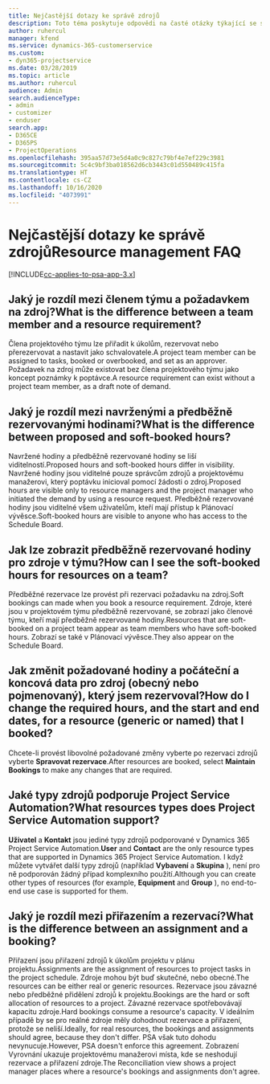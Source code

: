 ```yaml
---
title: Nejčastější dotazy ke správě zdrojů
description: Toto téma poskytuje odpovědi na časté otázky týkající se správy zdrojů.
author: ruhercul
manager: kfend
ms.service: dynamics-365-customerservice
ms.custom:
- dyn365-projectservice
ms.date: 03/28/2019
ms.topic: article
ms.author: ruhercul
audience: Admin
search.audienceType:
- admin
- customizer
- enduser
search.app:
- D365CE
- D365PS
- ProjectOperations
ms.openlocfilehash: 395aa57d73e5d4a0c9c827c79bf4e7ef229c3981
ms.sourcegitcommit: 5c4c9bf3ba018562d6cb3443c01d550489c415fa
ms.translationtype: HT
ms.contentlocale: cs-CZ
ms.lasthandoff: 10/16/2020
ms.locfileid: "4073991"
---
```

# <a name="resource-management-faq"></a><span data-ttu-id="bcbb5-103">Nejčastější dotazy ke správě zdrojů</span><span class="sxs-lookup"><span data-stu-id="bcbb5-103">Resource management FAQ</span></span>

[!INCLUDE[cc-applies-to-psa-app-3.x](../includes/cc-applies-to-psa-app-3x.md)]

## <a name="what-is-the-difference-between-a-team-member-and-a-resource-requirement"></a><span data-ttu-id="bcbb5-104">Jaký je rozdíl mezi členem týmu a požadavkem na zdroj?</span><span class="sxs-lookup"><span data-stu-id="bcbb5-104">What is the difference between a team member and a resource requirement?</span></span>

<span data-ttu-id="bcbb5-105">Člena projektového týmu lze přiřadit k úkolům, rezervovat nebo přerezervovat a nastavit jako schvalovatele.</span><span class="sxs-lookup"><span data-stu-id="bcbb5-105">A project team member can be assigned to tasks, booked or overbooked, and set as an approver.</span></span> <span data-ttu-id="bcbb5-106">Požadavek na zdroj může existovat bez člena projektového týmu jako koncept poznámky k poptávce.</span><span class="sxs-lookup"><span data-stu-id="bcbb5-106">A resource requirement can exist without a project team member, as a draft note of demand.</span></span> 

## <a name="what-is-the-difference-between-proposed-and-soft-booked-hours"></a><span data-ttu-id="bcbb5-107">Jaký je rozdíl mezi navrženými a předběžně rezervovanými hodinami?</span><span class="sxs-lookup"><span data-stu-id="bcbb5-107">What is the difference between proposed and soft-booked hours?</span></span>

<span data-ttu-id="bcbb5-108">Navržené hodiny a předběžně rezervované hodiny se liší viditelností.</span><span class="sxs-lookup"><span data-stu-id="bcbb5-108">Proposed hours and soft-booked hours differ in visibility.</span></span> <span data-ttu-id="bcbb5-109">Navržené hodiny jsou viditelné pouze správcům zdrojů a projektovému manažerovi, který poptávku inicioval pomocí žádosti o zdroj.</span><span class="sxs-lookup"><span data-stu-id="bcbb5-109">Proposed hours are visible only to resource managers and the project manager who initiated the demand by using a resource request.</span></span> <span data-ttu-id="bcbb5-110">Předběžně rezervované hodiny jsou viditelné všem uživatelům, kteří mají přístup k Plánovací vývěsce.</span><span class="sxs-lookup"><span data-stu-id="bcbb5-110">Soft-booked hours are visible to anyone who has access to the Schedule Board.</span></span>

## <a name="how-can-i-see-the-soft-booked-hours-for-resources-on-a-team"></a><span data-ttu-id="bcbb5-111">Jak lze zobrazit předběžně rezervované hodiny pro zdroje v týmu?</span><span class="sxs-lookup"><span data-stu-id="bcbb5-111">How can I see the soft-booked hours for resources on a team?</span></span>

<span data-ttu-id="bcbb5-112">Předběžné rezervace lze provést při rezervaci požadavku na zdroj.</span><span class="sxs-lookup"><span data-stu-id="bcbb5-112">Soft bookings can made when you book a resource requirement.</span></span> <span data-ttu-id="bcbb5-113">Zdroje, které jsou v projektovém týmu předběžně rezervované, se zobrazí jako členové týmu, kteří mají předběžně rezervované hodiny.</span><span class="sxs-lookup"><span data-stu-id="bcbb5-113">Resources that are soft-booked on a project team appear as team members who have soft-booked hours.</span></span> <span data-ttu-id="bcbb5-114">Zobrazí se také v Plánovací vývěsce.</span><span class="sxs-lookup"><span data-stu-id="bcbb5-114">They also appear on the Schedule Board.</span></span>

## <a name="how-do-i-change-the-required-hours-and-the-start-and-end-dates-for-a-resource-generic-or-named-that-i-booked"></a><span data-ttu-id="bcbb5-115">Jak změnit požadované hodiny a počáteční a koncová data pro zdroj (obecný nebo pojmenovaný), který jsem rezervoval?</span><span class="sxs-lookup"><span data-stu-id="bcbb5-115">How do I change the required hours, and the start and end dates, for a resource (generic or named) that I booked?</span></span>

<span data-ttu-id="bcbb5-116">Chcete-li provést libovolné požadované změny vyberte po rezervaci zdrojů vyberte **Spravovat rezervace**.</span><span class="sxs-lookup"><span data-stu-id="bcbb5-116">After resources are booked, select **Maintain Bookings** to make any changes that are required.</span></span>

## <a name="what-resources-types-does-project-service-automation-support"></a><span data-ttu-id="bcbb5-117">Jaké typy zdrojů podporuje Project Service Automation?</span><span class="sxs-lookup"><span data-stu-id="bcbb5-117">What resources types does Project Service Automation support?</span></span>

<span data-ttu-id="bcbb5-118">**Uživatel** a **Kontakt** jsou jediné typy zdrojů podporované v Dynamics 365 Project Service Automation.</span><span class="sxs-lookup"><span data-stu-id="bcbb5-118">**User** and **Contact** are the only resource types that are supported in Dynamics 365 Project Service Automation.</span></span> <span data-ttu-id="bcbb5-119">I když můžete vytvářet další typy zdrojů (například **Vybavení** a **Skupina** ), není pro ně podporován žádný případ komplexního použití.</span><span class="sxs-lookup"><span data-stu-id="bcbb5-119">Although you can create other types of resources (for example, **Equipment** and **Group** ), no end-to-end use case is supported for them.</span></span>

## <a name="what-is-the-difference-between-an-assignment-and-a-booking"></a><span data-ttu-id="bcbb5-120">Jaký je rozdíl mezi přiřazením a rezervací?</span><span class="sxs-lookup"><span data-stu-id="bcbb5-120">What is the difference between an assignment and a booking?</span></span>

<span data-ttu-id="bcbb5-121">Přiřazení jsou přiřazení zdrojů k úkolům projektu v plánu projektu.</span><span class="sxs-lookup"><span data-stu-id="bcbb5-121">Assignments are the assignment of resources to project tasks in the project schedule.</span></span> <span data-ttu-id="bcbb5-122">Zdroje mohou být buď skutečné, nebo obecné.</span><span class="sxs-lookup"><span data-stu-id="bcbb5-122">The resources can be either real or generic resources.</span></span> <span data-ttu-id="bcbb5-123">Rezervace jsou závazné nebo předběžné přidělení zdrojů k projektu.</span><span class="sxs-lookup"><span data-stu-id="bcbb5-123">Bookings are the hard or soft allocation of resources to a project.</span></span> <span data-ttu-id="bcbb5-124">Závazné rezervace spotřebovávají kapacitu zdroje.</span><span class="sxs-lookup"><span data-stu-id="bcbb5-124">Hard bookings consume a resource's capacity.</span></span> <span data-ttu-id="bcbb5-125">V ideálním případě by se pro reálné zdroje měly dohodnout rezervace a přiřazení, protože se neliší.</span><span class="sxs-lookup"><span data-stu-id="bcbb5-125">Ideally, for real resources, the bookings and assignments should agree, because they don't differ.</span></span> <span data-ttu-id="bcbb5-126">PSA však tuto dohodu nevynucuje.</span><span class="sxs-lookup"><span data-stu-id="bcbb5-126">However, PSA doesn't enforce this agreement.</span></span> <span data-ttu-id="bcbb5-127">Zobrazení Vyrovnání ukazuje projektovému manažerovi místa, kde se neshodují rezervace a přiřazení zdroje.</span><span class="sxs-lookup"><span data-stu-id="bcbb5-127">The Reconciliation view shows a project manager places where a resource's bookings and assignments don't agree.</span></span>
